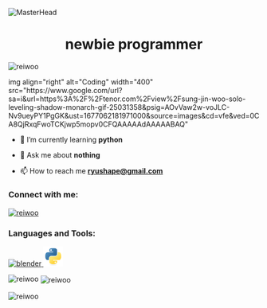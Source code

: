 ![MasterHead](https://user-images.githubusercontent.com/125970440/220322681-9195df2a-8644-45f7-a68e-3017622f0701.png)
<h1 align="center">newbie programmer</h1>

<p align="left"> <img src="https://komarev.com/ghpvc/?username=reiwoo&label=Profile%20views&color=0e75b6&style=flat" alt="reiwoo" /> </p>
img align="right" alt="Coding" width="400" src="https://www.google.com/url?sa=i&url=https%3A%2F%2Ftenor.com%2Fview%2Fsung-jin-woo-solo-leveling-shadow-monarch-gif-25031358&psig=AOvVaw2w-voJLC-Nv9ueyPY1PgGK&ust=1677062181971000&source=images&cd=vfe&ved=0CA8QjRxqFwoTCKjwp5mopv0CFQAAAAAdAAAAABAQ"

- 🌱 I’m currently learning **python**

- 💬 Ask me about **nothing**

- 📫 How to reach me **ryushape@gmail.com**

<h3 align="left">Connect with me:</h3>
<p align="left">
<a href="https://www.youtube.com/c/reiwoo" target="blank"><img align="center" src="https://raw.githubusercontent.com/rahuldkjain/github-profile-readme-generator/master/src/images/icons/Social/youtube.svg" alt="reiwoo" height="30" width="40" /></a>
</p>

<h3 align="left">Languages and Tools:</h3>
<p align="left"> <a href="https://www.blender.org/" target="_blank" rel="noreferrer"> <img src="https://download.blender.org/branding/community/blender_community_badge_white.svg" alt="blender" width="40" height="40"/> </a> <a href="https://www.python.org" target="_blank" rel="noreferrer"> <img src="https://raw.githubusercontent.com/devicons/devicon/master/icons/python/python-original.svg" alt="python" width="40" height="40"/> </a> </p>

<p><img align="left" src="https://github-readme-stats.vercel.app/api/top-langs?username=reiwoo&show_icons=true&locale=en&layout=compact" alt="reiwoo" /></p>

<p>&nbsp;<img align="center" src="https://github-readme-stats.vercel.app/api?username=reiwoo&show_icons=true&locale=en" alt="reiwoo" /></p>

<p><img align="center" src="https://github-readme-streak-stats.herokuapp.com/?user=reiwoo&" alt="reiwoo" /></p>
